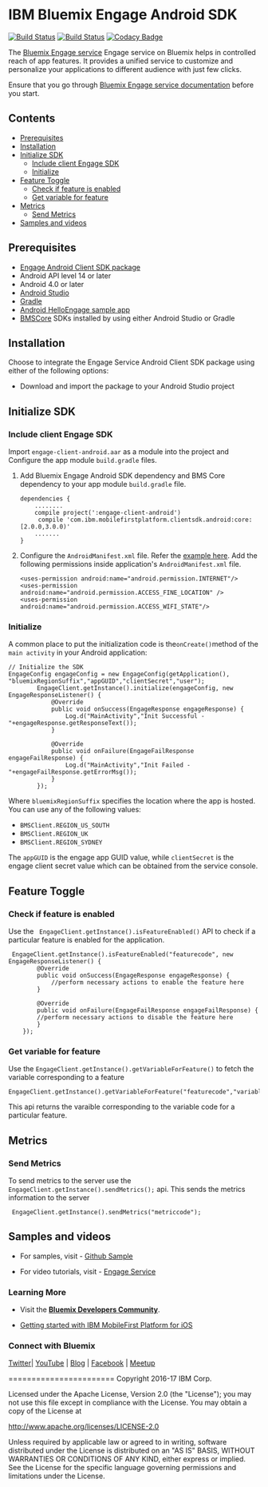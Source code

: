 IBM Bluemix Engage Android SDK
==========================================

[![Build Status](https://travis-ci.org/ibm-bluemix-mobile-services/bms-clientsdk-android-push.svg?branch=master)](https://travis-ci.org/ibm-bluemix-mobile-services/bms-clientsdk-android-push)
[![Build Status](https://travis-ci.org/ibm-bluemix-mobile-services/bms-clientsdk-android-push.svg?branch=development)](https://travis-ci.org/ibm-bluemix-mobile-services/bms-clientsdk-android-push)
[![Codacy Badge](https://api.codacy.com/project/badge/Grade/5c49c09a1f9f45c99c39623f8033d1eb)](https://www.codacy.com/app/ibm-bluemix-mobile-services/bms-clientsdk-android-push?utm_source=github.com&amp;utm_medium=referral&amp;utm_content=ibm-bluemix-mobile-services/bms-clientsdk-android-push&amp;utm_campaign=Badge_Grade)

The [Bluemix Engage service](https://console.ng.bluemix.net/catalog/) Engage service on Bluemix helps in controlled reach of app features. It provides a unified service to customize and personalize your applications to different audience with just few clicks.

Ensure that you go through [Bluemix Engage service documentation](https://console.ng.bluemix.net/docs/services/) before you start.

## Contents

- [Prerequisites](#prerequisites)
- [Installation](#installation)
- [Initialize SDK](#initialize-sdk)
	- [Include client Engage SDK](#include-client-engage-sdk)
	- [Initialize](#initialize)	
- [Feature Toggle](#feature-toggle)
	- [Check if feature is enabled](#check-if-feature-is-enabled)
	- [Get variable for feature](#get-variable-for-feature)
- [Metrics](#metrics)
	- [Send Metrics](#send-metrics)
- [Samples and videos](#samples-and-videos)


## Prerequisites


 * [Engage Android Client SDK package](http://search.maven.org/#search%7Cga%7C1%7Cg%3A%22com.ibm.mobilefirstplatform.clientsdk.android%22)
 * Android API level 14 or later
 * Android 4.0 or later
 * [Android Studio](https://developer.android.com/studio/index.html)
 * [Gradle](https://gradle.org/install)
 * [Android HelloEngage sample app](https://github.ibm.com/Engage/bms-samples-android-helloengage)
 * [BMSCore](https://github.com/ibm-bluemix-mobile-services/bms-clientsdk-android-core) SDKs installed by using 
  either Android Studio or Gradle

## Installation

Choose to integrate the Engage Service Android Client SDK package using either of the following options:

- Download and import the package to your Android Studio project

## Initialize SDK


### Include client Engage SDK 

Import `engage-client-android.aar` as a module into the project and Configure the app module `build.gradle` files.

1. Add Bluemix Engage Android SDK dependency and BMS Core dependency to your app module `build.gradle` file.
	
	```
	dependencies {
    	........
		compile project(':engage-client-android')
		 compile 'com.ibm.mobilefirstplatform.clientsdk.android:core:[2.0.0,3.0.0)'
		.......
	}
	```
2. Configure the `AndroidManifest.xml` file. Refer the [example here](https://github.ibm.com/Engage/bms-samples-android-helloengage/blob/master/PizzaDelivery/app/src/main/AndroidManifest.xml). Add the following permissions inside application's `AndroidManifest.xml` file. 

	 ```
	 <uses-permission android:name="android.permission.INTERNET"/>
     <uses-permission android:name="android.permission.ACCESS_FINE_LOCATION" />
	 <uses-permission android:name="android.permission.ACCESS_WIFI_STATE"/>
	 ```
### Initialize
A common place to put the initialization code is the`onCreate()`method of the `main activity` in your Android application: 

```
// Initialize the SDK
EngageConfig engageConfig = new EngageConfig(getApplication(), "bluemixRegionSuffix","appGUID","clientSecret","user");
        EngageClient.getInstance().initialize(engageConfig, new EngageResponseListener() {
            @Override
            public void onSuccess(EngageResponse engageResponse) {
                Log.d("MainActivity","Init Successful - "+engageResponse.getResponseText());
            }

            @Override
            public void onFailure(EngageFailResponse engageFailResponse) {
                Log.d("MainActivity","Init Failed - "+engageFailResponse.getErrorMsg());
            }
        });
```

Where `bluemixRegionSuffix` specifies the location where the app is hosted. You can use any of the following values:

- `BMSClient.REGION_US_SOUTH`
- `BMSClient.REGION_UK`
- `BMSClient.REGION_SYDNEY`

The `appGUID` is the engage app GUID value, while `clientSecret` is the engage client secret value which can be obtained from the service console.


## Feature Toggle

### Check if feature is enabled

Use the ` EngageClient.getInstance().isFeatureEnabled()` API to check if a particular feature is enabled for the application. 


     EngageClient.getInstance().isFeatureEnabled("featurecode", new EngageResponseListener() {
            @Override
            public void onSuccess(EngageResponse engageResponse) {
				//perform necessary actions to enable the feature here
            }

            @Override
            public void onFailure(EngageFailResponse engageFailResponse) {
			//perform necessary actions to disable the feature here
            }
        });
        
### Get variable for feature
Use the `EngageClient.getInstance().getVariableForFeature()` to fetch the variable corresponding to a feature

	EngageClient.getInstance().getVariableForFeature("featurecode","variablecode");
	

This api returns the varaible corresponding to the variable code for a particular feature.

## Metrics

### Send Metrics

To send metrics to the server use the `EngageClient.getInstance().sendMetrics();` api. This sends the metrics information to the server

```
 EngageClient.getInstance().sendMetrics("metriccode");
```

## Samples and videos

* For samples, visit - [Github Sample](https:)

* For video tutorials, visit - [Engage Service](https://)

### Learning More

* Visit the **[Bluemix Developers Community](https://developer.ibm.com/bluemix/)**.

* [Getting started with IBM MobileFirst Platform for iOS](https://www.ng.bluemix.net/docs/mobile/index.html)

### Connect with Bluemix

[Twitter](https://twitter.com/ibmbluemix)|
[YouTube](https://www.youtube.com/watch?v=dQ1WcY_Ill4) |
[Blog](https://developer.ibm.com/bluemix/blog/) |
[Facebook](https://www.facebook.com/ibmbluemix) |
[Meetup](http://www.meetup.com/bluemix/)

=======================
Copyright 2016-17 IBM Corp.

Licensed under the Apache License, Version 2.0 (the "License");
you may not use this file except in compliance with the License.
You may obtain a copy of the License at

http://www.apache.org/licenses/LICENSE-2.0

Unless required by applicable law or agreed to in writing, software
distributed under the License is distributed on an "AS IS" BASIS,
WITHOUT WARRANTIES OR CONDITIONS OF ANY KIND, either express or implied.
See the License for the specific language governing permissions and
limitations under the License.
